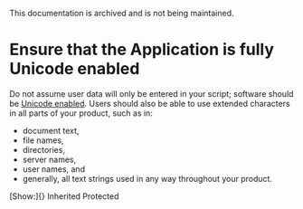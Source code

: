 This documentation is archived and is not being maintained.

# Ensure that the Application is fully Unicode enabled

Do not assume user data will only be entered in your script; software should be [Unicode enabled](https://msdn.microsoft.com/globalization/mt683841). Users should also be able to use extended characters in all parts of your product, such as in:

-   document text,
-   file names,
-   directories,
-   server names,
-   user names, and
-   generally, all text strings used in any way throughout your product.

[Show:]{} Inherited Protected
